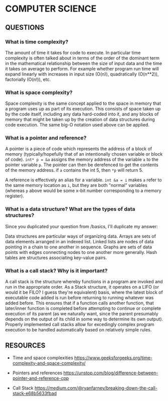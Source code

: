 # COMPUTER SCIENCE

## QUESTIONS

### What is time complexity?

The amount of time it takes for code to execute. In particular time complexity is often talked about in terms of the order of the dominant term  in the mathematical relationship between the size of input data and the time it takes on average to perform. For example whether program run time will expand linearly with increases in input size (O(n)), quadratically (O(n**2)), factorially (O(n!)), etc.

### What is space complexity?

Space complexity is the same concept applied to the space in memory that a program uses up as part of its execution. This consists of space taken up by the code itself, including any data hard-coded into it, and any blocks of memory that might be taken up by the creation of data structures during code execution. The same big-O notation used above can be applied.

### What is a pointer and reference?

A pointer is a piece of code which represents the address of a block of memory (typically/hopefully that of an intentionally chosen variable or block of code). `int* p = &a` assigns the memory address of the variable `a` to the pointer variable `p`. The pointer can then be derefenced to get the contents of the memory address. if `a` contains the int 5, then `*p` will return 5.  

A reference is effectively an alias for a variable. `int &a = i` makes `a` refer to the same memory location as `i`, but they are both "normal" variables (whereas `p` above would be some x-bit number corresponding to a memory register).

### What is a data structure? What are the types of data structures?

Since you duplicated your question from /basics, I'll duplicate my answer:

Data structures are particular ways of organizing data. Arrays are sets of data elements arranged in an indexed list. Linked lists are nodes of data pointing in a chain to one another in sequence. Graphs are sets of data points with edges connecting nodes to one another more generally. Hash tables are structures associating key-value pairs.


### What is a call stack? Why is it important?

A call stack is the structure whereby functions in a program are invoked and run in the appropriate order. As a Stack structure, it operates on a LIFO (or would it be FILO? I guess they're equivalent) basis, where the latest block of executable code added is run before returning to running whatever was added before. This ensures that if a function calls another function, that later/inner function is completed before attempting to continue or complete execution of its parent (as we naturally want, since the parent presumably depends on the output of its child in some way to determine its own output). Properly implemented call stacks allow for excedingly complex program execution to be handled automatically based on relatively simple rules.

## RESOURCES

- Time and space complexities
  https://www.geeksforgeeks.org/time-complexity-and-space-complexity/

- Pointers and references
  https://unstop.com/blog/difference-between-pointer-and-reference-cpp

- Call Stack
  https://medium.com/@ryanfarney/breaking-down-the-call-stack-e68b5633fbad
